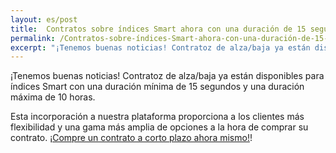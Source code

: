 ```yaml
---
layout: es/post
title:  Contratos sobre índices Smart ahora con una duración de 15 segundos
permalink: /Contratos-sobre-índices-Smart-ahora-con-una-duración-de-15-segundos/
excerpt: "¡Tenemos buenas noticias! Contratoz de alza/baja ya están disponibles para índices Smart con una duración mínima de 15 segundos y una duración..."
---
```

¡Tenemos buenas noticias! Contratoz de alza/baja ya están disponibles para índices Smart con una duración mínima de 15 segundos y una duración máxima de 10 horas.

Esta incorporación a nuestra plataforma proporciona a los clientes más flexibilidad y una gama más amplia de opciones a la hora de comprar su contrato. [¡Compre un contrato a corto plazo ahora mismo!](https://www.binary.com/c/trade.cgi?market=smarties&time=15s&form_name=risefall&expiry_type=duration&amount_type=payout&H=S0P&currency=USD&underlying_symbol=WLDGBP&amount=100&date_start=now&type=FLASHU&l=ES&utm_medium=social&utm_source=blog&utm_content=whatsnew)!

